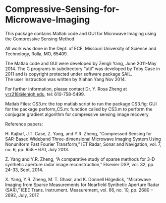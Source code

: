 # Compressive-Sensing-for-Microwave-Imaging
This package contains Matlab code and GUI for Microwave Imaging using the Compressive Sensing Method

All work was done in the Dept. of ECE, Missouri University of Science and Technology, Rolla, MO, 65409. 

The Matlab code and GUI were developed by Zengli Yang, June 2011-May 2014.
The C programs in subdirectory “util” was developed by Toby Case in 2011 and is copyright protected under software package SAIL.  
The user Instruction was written by Xiahan Yang Nov 2014.

For further information, please contact Dr. Y. Rosa Zheng at yrz218@lehigh.edu, tel: 610-758-5499.

Matlab Files:
CS3.m: the top matlab script to run the package
CS3.fig: GUI for the package
perform_CS.m: function called by CS3.m to perform the conjugate gradient algorithm for compressive sensing image recovery 

Reference papers:

H. Kajbaf, J.T. Case, Z. Yang, and Y.R. Zheng, “Compressed Sensing for SAR-Based Wideband Three-dimensional Microwave Imaging System Using Nonuniform Fast Fourier Transform,” IET Radar, Sonar and Navigation, vol. 7, no. 6, pp. 658 – 670, July 2013.

Z. Yang and Y.R. Zheng, “A comparative study of sparse methods for 3-D synthetic aperture radar image reconstruction,” Elsevier DSP, vol. 32, pp. 24-33, Sept. 2014. 

X. Yang, Y.R. Zheng, M. T. Ghasr, and K. Donnell Hilgedick, “Microwave Imaging from Sparse Measurements for Nearfield Synthetic Aperture Radar (SAR),” IEEE Trans. Instrument. Measurement, vol. 66, no. 10, pp. 2680 – 2692, July, 2017.
